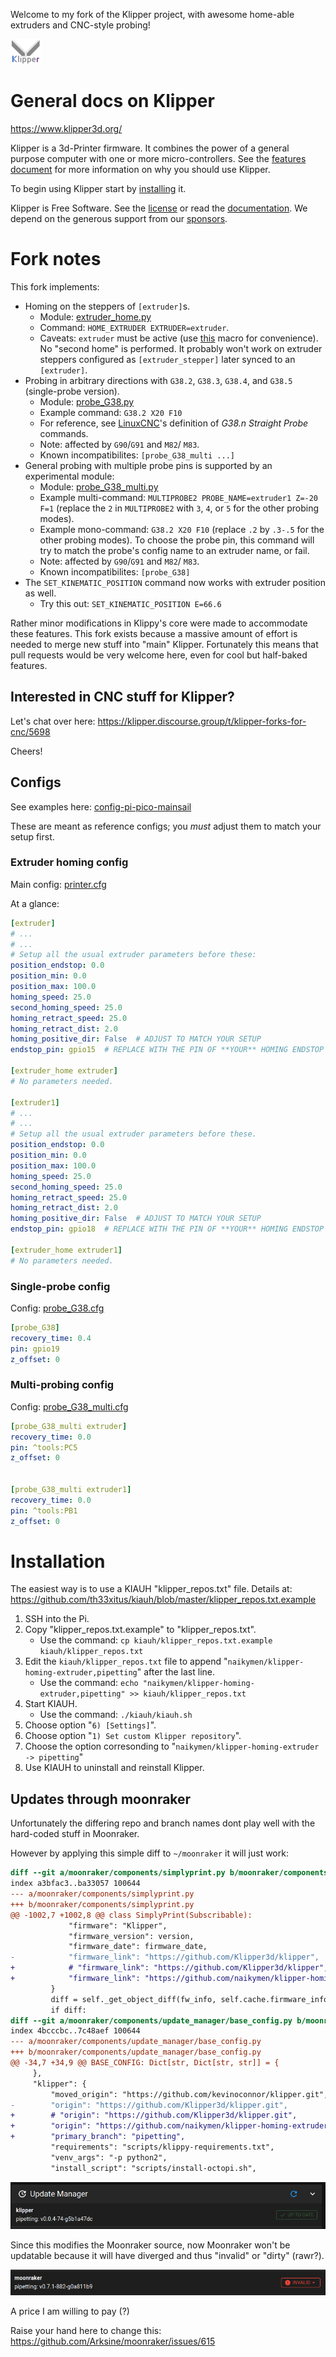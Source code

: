 Welcome to my fork of the Klipper project, with awesome home-able extruders and CNC-style probing!

[![Klipper](docs/img/klipper-logo-small.png)](https://www.klipper3d.org/)

# General docs on Klipper

https://www.klipper3d.org/

Klipper is a 3d-Printer firmware. It combines the power of a general
purpose computer with one or more micro-controllers. See the
[features document](https://www.klipper3d.org/Features.html) for more information on why you should use Klipper.

To begin using Klipper start by [installing](https://www.klipper3d.org/Installation.html) it.

Klipper is Free Software. See the [license](COPYING) or read the [documentation](https://www.klipper3d.org/Overview.html). We depend on
the generous support from our [sponsors](https://www.klipper3d.org/Sponsors.html).

# Fork notes

This fork implements:

- Homing on the steppers of `[extruder]`s.
    - Module: [extruder_home.py](./klippy/extras/extruder_home.py)
    - Command: `HOME_EXTRUDER EXTRUDER=extruder`.
    - Caveats: `extruder` must be active (use [this](https://github.com/naikymen/klipper-homing-extruder/blob/pipetting/config/configs-pipetting-bot/config-pi-pico-mainsail/home_extruder.cfg#L21) macro for convenience). No "second home" is performed. It probably won't work on extruder steppers configured as `[extruder_stepper]` later synced to an `[extruder]`.
- Probing in arbitrary directions with `G38.2`, `G38.3`, `G38.4`, and `G38.5` (single-probe version).
    - Module: [probe_G38.py](./klippy/extras/probe_G38.py)
    - Example command: `G38.2 X20 F10`
    - For reference, see [LinuxCNC](http://linuxcnc.org/docs/stable/html/gcode/g-code.html#gcode:g38)'s definition of _G38.n Straight Probe_ commands.
    - Note: affected by `G90`/`G91` and `M82`/ `M83`.
    - Known incompatibilites: `[probe_G38_multi ...]`
- General probing with multiple probe pins is supported by an experimental module:
    - Module: [probe_G38_multi.py](./klippy/extras/probe_G38_multi.py)
    - Example multi-command: `MULTIPROBE2 PROBE_NAME=extruder1 Z=-20 F=1` (replace the `2` in `MULTIPROBE2` with `3`, `4`, or `5` for the other probing modes).
    - Example mono-command: `G38.2 X20 F10` (replace `.2` by `.3-.5` for the other probing modes). To choose the probe pin, this command will try to match the probe's config name to an extruder name, or fail.
    - Note: affected by `G90`/`G91` and `M82`/ `M83`.
    - Known incompatibilites: `[probe_G38]`
- The `SET_KINEMATIC_POSITION` command now works with extruder position as well.
    - Try this out: `SET_KINEMATIC_POSITION E=66.6`

Rather minor modifications in Klippy's core were made to accommodate these features. This fork exists because a massive amount of effort is needed to merge new stuff into "main" Klipper. Fortunately this means that pull requests would be very welcome here, even for cool but half-baked features.

## Interested in CNC stuff for Klipper?

Let's chat over here: https://klipper.discourse.group/t/klipper-forks-for-cnc/5698

Cheers!

## Configs

See examples here: [config-pi-pico-mainsail](./config/configs-pipetting-bot/config-pi-pico-mainsail)

These are meant as reference configs; you _must_ adjust them to match your setup first.

### Extruder homing config

Main config: [printer.cfg](./config/configs-pipetting-bot/configs-mainsail/labo-robot-pinmap/printer.cfg)

At a glance:

```yaml
[extruder]
# ...
# ...
# Setup all the usual extruder parameters before these:
position_endstop: 0.0
position_min: 0.0
position_max: 100.0
homing_speed: 25.0
second_homing_speed: 25.0
homing_retract_speed: 25.0
homing_retract_dist: 2.0
homing_positive_dir: False  # ADJUST TO MATCH YOUR SETUP
endstop_pin: gpio15  # REPLACE WITH THE PIN OF **YOUR** HOMING ENDSTOP

[extruder_home extruder]
# No parameters needed.

[extruder1]
# ...
# ...
# Setup all the usual extruder parameters before these.
position_endstop: 0.0
position_min: 0.0
position_max: 100.0
homing_speed: 25.0
second_homing_speed: 25.0
homing_retract_speed: 25.0
homing_retract_dist: 2.0
homing_positive_dir: False  # ADJUST TO MATCH YOUR SETUP
endstop_pin: gpio18  # REPLACE WITH THE PIN OF **YOUR** HOMING ENDSTOP

[extruder_home extruder1]
# No parameters needed.
```

### Single-probe config

Config: [probe_G38.cfg](./config/configs-pipetting-bot/configs-mainsail/labo-robot-pinmap/probe_G38.cfg)

```yaml
[probe_G38]
recovery_time: 0.4
pin: gpio19
z_offset: 0
```

### Multi-probing config

Config: [probe_G38_multi.cfg](./config/configs-pipetting-bot/configs-mainsail/labo-robot-pinmap/probe_G38_multi.cfg)

```yaml
[probe_G38_multi extruder]
recovery_time: 0.0
pin: ^tools:PC5
z_offset: 0


[probe_G38_multi extruder1]
recovery_time: 0.0
pin: ^tools:PB1
z_offset: 0
```

# Installation

The easiest way is to use a KIAUH "klipper_repos.txt" file. Details at: https://github.com/th33xitus/kiauh/blob/master/klipper_repos.txt.example

1. SSH into the Pi.
2. Copy "klipper_repos.txt.example" to "klipper_repos.txt".
    - Use the command: `cp kiauh/klipper_repos.txt.example  kiauh/klipper_repos.txt`
4. Edit the `kiauh/klipper_repos.txt` file to append "`naikymen/klipper-homing-extruder,pipetting`" after the last line.
    - Use the command: `echo "naikymen/klipper-homing-extruder,pipetting" >> kiauh/klipper_repos.txt`
5. Start KIAUH.
    - Use the command: `./kiauh/kiauh.sh`
7. Choose option "`6) [Settings]`".
8. Choose option "`1) Set custom Klipper repository`".
9. Choose the option corresonding to "`naikymen/klipper-homing-extruder -> pipetting`"
10. Use KIAUH to uninstall and reinstall Klipper.

## Updates through moonraker

Unfortunately the differing repo and branch names dont play well with the hard-coded stuff in Moonraker.

However by applying this simple diff to `~/moonraker` it will just work:

```diff
diff --git a/moonraker/components/simplyprint.py b/moonraker/components/simplyprint.py
index a3bfac3..ba33057 100644
--- a/moonraker/components/simplyprint.py
+++ b/moonraker/components/simplyprint.py
@@ -1002,7 +1002,8 @@ class SimplyPrint(Subscribable):
             "firmware": "Klipper",
             "firmware_version": version,
             "firmware_date": firmware_date,
-            "firmware_link": "https://github.com/Klipper3d/klipper",
+            # "firmware_link": "https://github.com/Klipper3d/klipper",
+            "firmware_link": "https://github.com/naikymen/klipper-homing-extruder",
         }
         diff = self._get_object_diff(fw_info, self.cache.firmware_info)
         if diff:
diff --git a/moonraker/components/update_manager/base_config.py b/moonraker/components/update_manager/base_config.py
index 4bcccbc..7c48aef 100644
--- a/moonraker/components/update_manager/base_config.py
+++ b/moonraker/components/update_manager/base_config.py
@@ -34,7 +34,9 @@ BASE_CONFIG: Dict[str, Dict[str, str]] = {
     },
     "klipper": {
         "moved_origin": "https://github.com/kevinoconnor/klipper.git",
-        "origin": "https://github.com/Klipper3d/klipper.git",
+        # "origin": "https://github.com/Klipper3d/klipper.git",
+        "origin": "https://github.com/naikymen/klipper-homing-extruder.git",
+        "primary_branch": "pipetting",
         "requirements": "scripts/klippy-requirements.txt",
         "venv_args": "-p python2",
         "install_script": "scripts/install-octopi.sh",
```

![pipetting_moonraker.png](./docs/img/pipetting_moonraker.png)

Since this modifies the Moonraker source, now Moonraker won't be updatable because it will have diverged and thus "invalid" or "dirty" (rawr?).

![moonraker_pipetting.png](./docs/img/moonraker_pipetting.png)

A price I am willing to pay (?)

Raise your hand here to change this: https://github.com/Arksine/moonraker/issues/615

